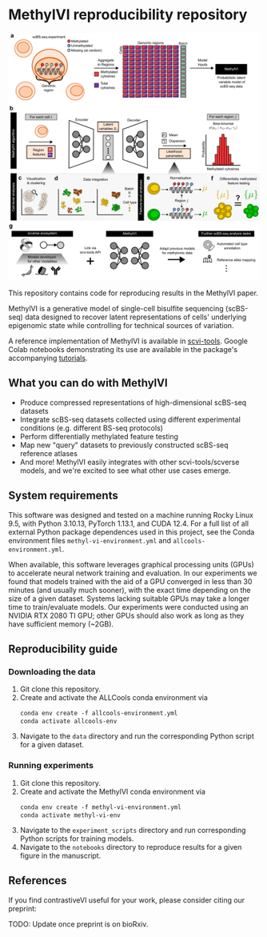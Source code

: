 # MethylVI reproducibility repository

<center>
    <img src="./concept.png?raw=true" width="750">
</center>

This repository contains code for reproducing results in the MethylVI paper.

MethylVI is a generative model of single-cell bisulfite sequencing (scBS-seq) data
designed to recover latent representations of cells' underlying epigenomic state while
controlling for technical sources of variation.

A reference implementation of MethylVI is available in [scvi-tools](https://docs.scvi-tools.org/en/latest/user_guide/models/methylvi.html).
Google Colab notebooks demonstrating its use are available in the package's accompanying [tutorials](https://docs.scvi-tools.org/en/latest/tutorials/notebooks/scbs/MethylVI_batch.html).

## What you can do with MethylVI

* Produce compressed representations of high-dimensional scBS-seq datasets
* Integrate scBS-seq datasets collected using different experimental conditions (e.g. different BS-seq protocols)
* Perform differentially methylated feature testing
* Map new "query" datasets to previously constructed scBS-seq reference atlases
* And more! MethylVI easily integrates with other scvi-tools/scverse models, and we're excited to see what other use cases emerge.

## System requirements
This software was designed and tested on a machine running Rocky Linux 9.5, with Python 3.10.13,
PyTorch 1.13.1, and CUDA 12.4. For a full list of all external Python package dependences used in this project,
see the Conda environment files `methyl-vi-environment.yml` and `allcools-environment.yml`.

When available, this software leverages graphical processing units (GPUs) to accelerate neural network training and evaluation.
In our experiments we found that models trained with the aid of a GPU converged in less than 30 minutes (and usually much sooner), 
with the exact time depending on the size of a given dataset. Systems lacking suitable GPUs may take a longer time
to train/evaluate models. Our experiments were conducted using an NVIDIA RTX 2080 TI GPU; other GPUs should also work as
long as they have sufficient memory (~2GB).

## Reproducibility guide

### Downloading the data

1. Git clone this repository.
2. Create and activate the ALLCools conda environment via
    ```
    conda env create -f allcools-environment.yml
    conda activate allcools-env
    ```
3. Navigate to the `data` directory and run the corresponding Python script for a given dataset.

### Running experiments

1. Git clone this repository.
2. Create and activate the MethylVI conda environment via
    ```
    conda env create -f methyl-vi-environment.yml
    conda activate methyl-vi-env
    ```
3. Navigate to the `experiment_scripts` directory and run corresponding Python scripts for training models.
4. Navigate to the `notebooks` directory to reproduce results for a given figure in the manuscript.

## References

If you find contrastiveVI useful for your work, please consider citing our preprint:

TODO: Update once preprint is on bioRxiv.
```